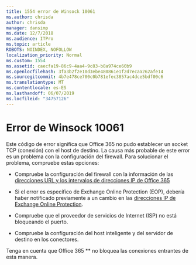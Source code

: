 ```yaml
---
title: 1554 error de Winsock 10061
ms.author: chrisda
author: chrisda
manager: dansimp
ms.date: 12/7/2018
ms.audience: ITPro
ms.topic: article
ROBOTS: NOINDEX, NOFOLLOW
localization_priority: Normal
ms.custom: 1554
ms.assetid: caecfa19-86c9-4aa4-9c83-b8a974ce60b9
ms.openlocfilehash: 3fa3b2f2e10d3ebe480861e1f2d7ecaa262afe14
ms.sourcegitcommit: 4b7e478ce700c0b781efec3857ac4dce5bdf00c6
ms.translationtype: MT
ms.contentlocale: es-ES
ms.lasthandoff: 06/07/2019
ms.locfileid: "34757126"
---
```

# <a name="winsock-error-10061"></a>Error de Winsock 10061

Este código de error significa que Office 365 no pudo establecer un socket TCP (conexión) con el host de destino. La causa más probable de este error es un problema con la configuración del firewall. Para solucionar el problema, compruebe estas opciones:

- Compruebe la configuración del firewall con la información de las [direcciones URL y los intervalos de direcciones IP de Office 365](https://docs.microsoft.com/office365/enterprise/urls-and-ip-address-ranges)

- Si el error es específico de Exchange Online Protection (EOP), debería haber notificado previamente a un cambio en las [direcciones IP de Exchange Online Protection](https://docs.microsoft.com/office365/SecurityCompliance/eop/exchange-online-protection-ip-addresses).

- Compruebe que el proveedor de servicios de Internet (ISP) no está bloqueando el puerto.

- Compruebe la configuración del host inteligente y del servidor de destino en los conectores.

Tenga en cuenta que Office 365 ** no bloquea las conexiones entrantes de esta manera.
